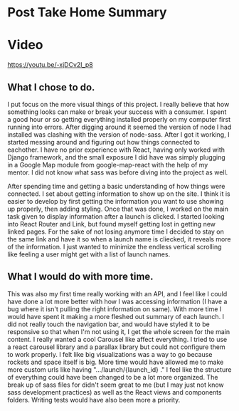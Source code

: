 

# Post Take Home Summary

# Video 

https://youtu.be/-xjDCv2I_p8

## What I chose to do.

I put focus on the more visual things of this project. I really believe that how something looks can make or break your success with a consumer. I spent a good hour or so getting everything installed properly on my computer first running into errors. After digging around it seemed the version of node I had installed was clashing with the version of node-sass. After I got it working, I started messing around and figuring out how things connected to eachother. I have no prior experience with React, having only worked with Django framework, and the small exposure I did have was simply plugging in a Google Map module from google-map-react with the help of my mentor. I did not know what sass was before diving into the project as well.

After spending time and getting a basic understanding of how things were connected. I set about getting information to show up on the site. I think it is easier to develop by first getting the information you want to use showing up properly, then adding styling. Once that was done, I worked on the main task given to display information after a launch is clicked. I started looking into React Router and Link, but found myself getting lost in getting new linked pages. For the sake of not losing anymore time I decided to stay on the same link and have it so when a launch name is cliecked, it reveals more of the information. I just wanted to minimize the endless vertical scrolling like feeling a user might get with a list of launch names.


## What I would do with more time.

This was also my first time really working with an API, and I feel like I could have done a lot more better with how I was accessing information (I have a bug where it isn't pulling the right information on same). With more time I would have spent it making a more fleshed out summary of each launch. I did not really touch the navigation bar, and would have styled it to be responsive so that when I'm not using it, I get the whole screen for the main content. I really wanted a cool Carousel like affect everything. I tried to use a react carousel library and a parallax library but could not configure them to work properly. I felt like big visualizations was a way to go because rockets and space itself is big. More time would have allowed me to make more custom urls like having ".../launch/{launch_id} ." I feel like the structure of everything could have been changed to be a lot more organized. The break up of sass files for didn't seem great to me (but I may just not know sass development practices) as well as the React views and components folders. Writing tests would have also been more a priority.
